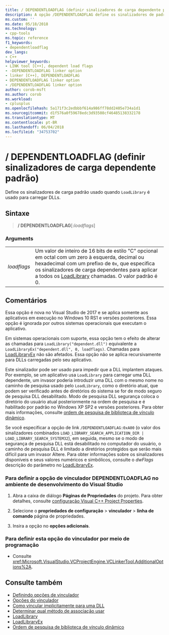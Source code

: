 ```yaml
---
title: / DEPENDENTLOADFLAG (definir sinalizadores de carga dependente padrão)
description: A opção /DEPENDENTLOADFLAG define os sinalizadores de padrão para DLLs carregadas usando LoadLibrary
ms.custom: ''
ms.date: 05/18/2018
ms.technology:
- cpp-tools
ms.topic: reference
f1_keywords:
- dependentloadflag
dev_langs:
- C++
helpviewer_keywords:
- LINK tool [C++], dependent load flags
- -DEPENDENTLOADFLAG linker option
- linker [C++], DEPENDENTLOADFLAG
- DEPENDENTLOADFLAG linker option
- /DEPENDENTLOADFLAG linker option
author: corob-msft
ms.author: corob
ms.workload:
- cplusplus
ms.openlocfilehash: 5a171f3c2edbbbf614a986ff78dd2405e734a1d1
ms.sourcegitcommit: d1f576a0f59678edc3d93508cf46485138332178
ms.translationtype: MT
ms.contentlocale: pt-BR
ms.lasthandoff: 06/04/2018
ms.locfileid: "34753702"
---
```

# <a name="dependentloadflag-set-default-dependent-load-flags"></a>/ DEPENDENTLOADFLAG (definir sinalizadores de carga dependente padrão)

Define os sinalizadores de carga padrão usado quando `LoadLibrary` é usado para carregar DLLs.

## <a name="syntax"></a>Sintaxe

> **/ DEPENDENTLOADFLAG**[**:**_loadflags_]

### <a name="arguments"></a>Arguments

|||
|-|-|
*loadflags*|Um valor de inteiro de 16 bits de estilo "C" opcional em octal com um zero à esquerda, decimal ou hexadecimal com um prefixo de `0x`, que especifica os sinalizadores de carga dependentes para aplicar a todos os [LoadLibrary](https://go.microsoft.com/fwlink/p/?LinkID=259187) chamadas. O valor padrão é 0.

## <a name="remarks"></a>Comentários

Essa opção é nova no Visual Studio de 2017 e se aplica somente aos aplicativos em execução no Windows 10 RS1 e versões posteriores. Essa opção é ignorada por outros sistemas operacionais que executam o aplicativo.

Em sistemas operacionais com suporte, essa opção tem o efeito de alterar as chamadas para `LoadLibrary("dependent.dll")` equivalente a `LoadLibraryEx("dependent.dll", 0, loadflags)`. Chamadas para [LoadLibraryEx](https://go.microsoft.com/fwlink/p/?LinkID=236091) não são afetados. Essa opção não se aplica recursivamente para DLLs carregadas pelo seu aplicativo.

Este sinalizador pode ser usado para impedir que a DLL implantem ataques. Por exemplo, se um aplicativo usa `LoadLibrary` para carregar uma DLL dependente, um invasor poderia introduzir uma DLL com o mesmo nome no caminho de pesquisa usado pelo `LoadLibrary`, como o diretório atual, que podem ser verificado antes de diretórios do sistema se for de modo seguro de pesquisa DLL desabilitado. Modo de pesquisa DLL segurança coloca o diretório do usuário atual posteriormente na ordem de pesquisa e é habilitado por padrão no Windows XP SP2 e versões posteriores. Para obter mais informações, consulte [ordem de pesquisa de biblioteca de vínculo dinâmico](https://msdn.microsoft.com/library/windows/desktop/ms682586.aspx).

Se você especificar a opção de link `/DEPENDENTLOADFLAG:0xA00` (o valor dos sinalizadores combinados `LOAD_LIBRARY_SEARCH_APPLICATION_DIR | LOAD_LIBRARY_SEARCH_SYSTEM32`), em seguida, mesmo se o modo de segurança de pesquisa DLL está desabilitado no computador do usuário, o caminho de pesquisa DLL é limitado a diretórios protegidos que serão mais difícil para um invasor Altere. Para obter informações sobre os sinalizadores disponíveis e seus valores numéricos e simbólicos, consulte o *dwFlags* descrição do parâmetro no [LoadLibraryEx](https://go.microsoft.com/fwlink/p/?LinkID=236091).

### <a name="to-set-the-dependentloadflag-linker-option-in-the-visual-studio-development-environment"></a>Para definir a opção de vinculador DEPENDENTLOADFLAG no ambiente de desenvolvimento do Visual Studio

1. Abra a caixa de diálogo **Páginas de Propriedades** do projeto. Para obter detalhes, consulte [configuração Visual C++ Project Properties](../../ide/working-with-project-properties.md).

1. Selecione o **propriedades de configuração** > **vinculador** > **linha de comando** página de propriedades.

1. Insira a opção no **opções adicionais**.

### <a name="to-set-this-linker-option-programmatically"></a>Para definir esta opção do vinculador por meio de programação

- Consulte <xref:Microsoft.VisualStudio.VCProjectEngine.VCLinkerTool.AdditionalOptions%2A>.

## <a name="see-also"></a>Consulte também

- [Definindo opções de vinculador](setting-linker-options.md)
- [Opções do vinculador](linker-options.md)
- [Como vincular implicitamente para uma DLL](../linking-an-executable-to-a-dll.md#linking-implicitly)
- [Determinar qual método de associação usar](../linking-an-executable-to-a-dll.md#determining-which-linking-method-to-use)
- [LoadLibrary](https://go.microsoft.com/fwlink/p/?LinkID=259187)
- [LoadLibraryEx](https://go.microsoft.com/fwlink/p/?LinkID=236091)
- [Ordem de pesquisa de biblioteca de vínculo dinâmico](https://msdn.microsoft.com/library/windows/desktop/ms682586.aspx)
